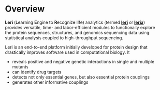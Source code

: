 # Overview

**Leri** \(**L**earning **E**ngine to **R**ecognize l**I**fe\) analytics \(termed [**leri**](https://godzilla.uchicago.edu/pages/ngaam/leri/index.html) or [**leria**](https://godzilla.uchicago.edu/pages/ngaam/leri/index.html)\) provides versatile, time- and labor-efficient modules to functionally explore the protein sequences, structures, and genomics sequencing data using statistical analysis coupled to high-throughput sequencing.

Leri is an end-to-end platform initially developed for protein design that drastically improves software used in computational biology. It

* reveals positive and negative genetic interactions in single and multiple mutants
* can identify drug targets
* detects not only essential genes, but also essential protein couplings
* generates other informative couplings

